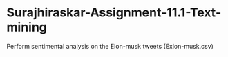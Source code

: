 # Surajhiraskar-Assignment-11.1-Text-mining

Perform sentimental analysis on the Elon-musk tweets (Exlon-musk.csv)

